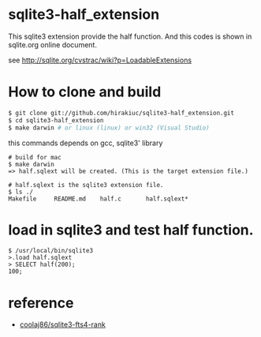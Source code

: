 sqlite3-half_extension
======================

  This sqlite3 extension provide the half function.
  And this codes is shown in sqlite.org online document.

  see http://sqlite.org/cvstrac/wiki?p=LoadableExtensions


# How to clone and build

```sh
$ git clone git://github.com/hirakiuc/sqlite3-half_extension.git
$ cd sqlite3-half_extension
$ make darwin # or linux (linux) or win32 (Visual Studio)
```
this commands depends on gcc, sqlite3' library


```
# build for mac
$ make darwin
=> half.sqlext will be created. (This is the target extension file.)

# half.sqlext is the sqlite3 extension file.
$ ls ./
Makefile     README.md    half.c       half.sqlext*
```

# load in sqlite3 and test half function.

```
$ /usr/local/bin/sqlite3
>.load half.sqlext
> SELECT half(200);
100;
```

# reference

  * [coolaj86/sqlite3-fts4-rank](https://github.com/coolaj86/sqlite3-fts4-rank)

